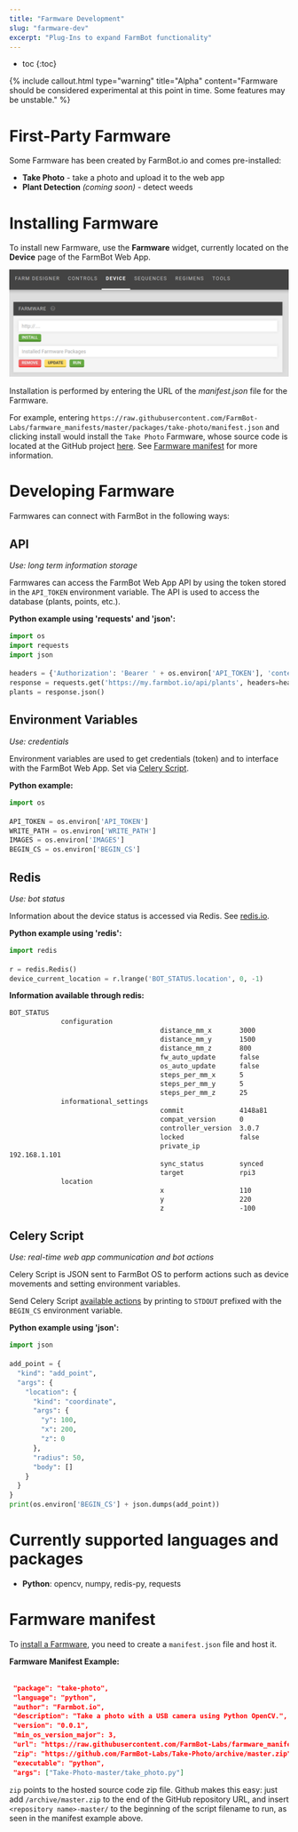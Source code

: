 ```yaml
---
title: "Farmware Development"
slug: "farmware-dev"
excerpt: "Plug-Ins to expand FarmBot functionality"
---
```


* toc
{:toc}


{%
include callout.html
type="warning"
title="Alpha"
content="Farmware should be considered experimental at this point in time. Some features may be unstable."
%}

# First-Party Farmware

Some Farmware has been created by FarmBot.io and comes pre-installed:

* __Take Photo__ - take a photo and upload it to the web app
* __Plant Detection__ _(coming soon)_ - detect weeds

# Installing Farmware

To install new Farmware, use the __Farmware__ widget, currently located on the __Device__ page of the FarmBot Web App.

![farmware_widget.png](farmware_widget.png)

Installation is performed by entering the URL of the _manifest.json_ file for the Farmware.

For example, entering `https://raw.githubusercontent.com/FarmBot-Labs/farmware_manifests/master/packages/take-photo/manifest.json` and clicking install would install the `Take Photo` Farmware, whose source code is located at the GitHub project [here](https://github.com/FarmBot-Labs/Take-Photo). See [Farmware manifest](#section-farmware-manifest) for more information.

# Developing Farmware

Farmwares can connect with FarmBot in the following ways:

## API

_Use: long term information storage_

Farmwares can access the FarmBot Web App API by using the token stored in the `API_TOKEN` environment variable. The API is used to access the database (plants, points, etc.).


__Python example using 'requests' and 'json':__

```python
import os
import requests
import json

headers = {'Authorization': 'Bearer ' + os.environ['API_TOKEN'], 'content-type': "application/json"}
response = requests.get('https://my.farmbot.io/api/plants', headers=headers)
plants = response.json()
```

## Environment Variables

_Use: credentials_

Environment variables are used to get credentials (token) and to interface with the FarmBot Web App. Set via [Celery Script](#section-celery-script).


__Python example:__

```python
import os

API_TOKEN = os.environ['API_TOKEN']
WRITE_PATH = os.environ['WRITE_PATH']
IMAGES = os.environ['IMAGES']
BEGIN_CS = os.environ['BEGIN_CS']
```

## Redis

_Use: bot status_

Information about the device status is accessed via Redis. See [redis.io](https://redis.io/).


__Python example using 'redis':__

```python
import redis

r = redis.Redis()
device_current_location = r.lrange('BOT_STATUS.location', 0, -1)
```




__Information available through redis:__

```text
BOT_STATUS
             configuration
                                      distance_mm_x       3000
                                      distance_mm_y       1500
                                      distance_mm_z       800
                                      fw_auto_update      false
                                      os_auto_update      false
                                      steps_per_mm_x      5
                                      steps_per_mm_y      5
                                      steps_per_mm_z      25
             informational_settings
                                      commit              4148a81
                                      compat_version      0
                                      controller_version  3.0.7
                                      locked              false
                                      private_ip          192.168.1.101
                                      sync_status         synced
                                      target              rpi3
             location
                                      x                   110
                                      y                   220
                                      z                   -100
```

## Celery Script

_Use: real-time web app communication and bot actions_

Celery Script is JSON sent to FarmBot OS to perform actions such as device movements and setting environment variables.

Send Celery Script [available actions](https://github.com/FarmBot/farmbot-js/blob/master/dist/corpus.d.ts) by printing to `STDOUT` prefixed with the `BEGIN_CS` environment variable.


__Python example using 'json':__

```python
import json

add_point = {
  "kind": "add_point",
  "args": {
    "location": {
      "kind": "coordinate",
      "args": {
        "y": 100,
        "x": 200,
        "z": 0
      },
      "radius": 50,
      "body": []
    }
  }
}
print(os.environ['BEGIN_CS'] + json.dumps(add_point))
```

# Currently supported languages and packages
 * __Python__: opencv, numpy, redis-py, requests

# Farmware manifest

To [install a Farmware](#section-installing-farmware), you need to create a `manifest.json` file and host it.


__Farmware Manifest Example:__

```json

 "package": "take-photo",
 "language": "python",
 "author": "Farmbot.io",
 "description": "Take a photo with a USB camera using Python OpenCV.",
 "version": "0.0.1",
 "min_os_version_major": 3,
 "url": "https://raw.githubusercontent.com/FarmBot-Labs/farmware_manifests/master/packages/take-photo/manifest.json",
 "zip": "https://github.com/FarmBot-Labs/Take-Photo/archive/master.zip",
 "executable": "python",
 "args": ["Take-Photo-master/take_photo.py"]
```

`zip` points to the hosted source code zip file. Github makes this easy: just add `/archive/master.zip` to the end of the GitHub repository URL, and insert `<repository name>-master/` to the beginning of the script filename to run, as seen in the manifest example above.
